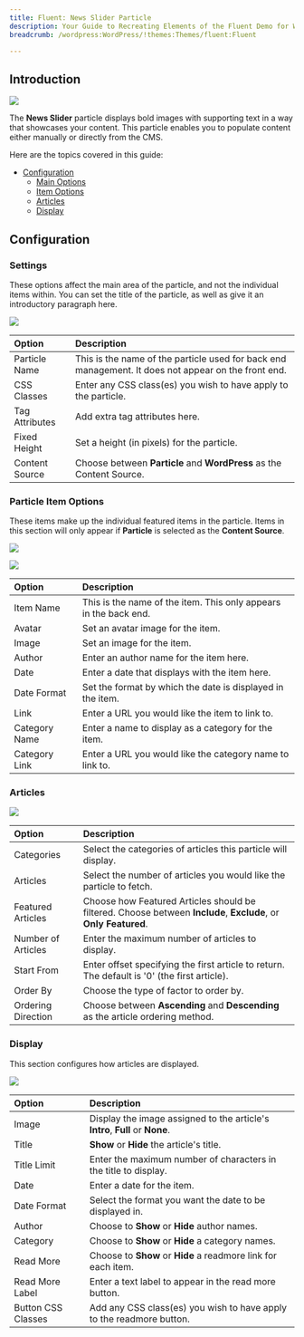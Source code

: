 ```yaml
---
title: Fluent: News Slider Particle
description: Your Guide to Recreating Elements of the Fluent Demo for WordPress
breadcrumb: /wordpress:WordPress/!themes:Themes/fluent:Fluent

---
```


## Introduction

![](assets/particle_newsslider1.jpeg)

The **News Slider** particle displays bold images with supporting text in a way that showcases your content. This particle enables you to populate content either manually or directly from the CMS.

Here are the topics covered in this guide:

* [Configuration](#configuration)
    - [Main Options](#settings)
    - [Item Options](#particle-item-options)
    - [Articles](#articles)
    - [Display](#display)

## Configuration

### Settings 

These options affect the main area of the particle, and not the individual items within. You can set the title of the particle, as well as give it an introductory paragraph here.

![](assets/particle_newsslider2.jpeg)

| Option         | Description                                                                                         |
| :-----         | :-----                                                                                              |
| Particle Name  | This is the name of the particle used for back end management. It does not appear on the front end. |
| CSS Classes    | Enter any CSS class(es) you wish to have apply to the particle.                                     |
| Tag Attributes | Add extra tag attributes here.                                                                      |
| Fixed Height   | Set a height (in pixels) for the particle.                                                          |
| Content Source | Choose between **Particle** and **WordPress** as the Content Source.                                   |

### Particle Item Options

These items make up the individual featured items in the particle. Items in this section will only appear if **Particle** is selected as the **Content Source**.

![](assets/particle_newsslider3.jpeg)

![](assets/particle_newsslider4.jpeg)

| Option        | Description                                                      |
| :-----        | :-----                                                           |
| Item Name     | This is the name of the item. This only appears in the back end. |
| Avatar        | Set an avatar image for the item.                                |
| Image         | Set an image for the item.                                       |
| Author        | Enter an author name for the item here.                          |
| Date          | Enter a date that displays with the item here.                   |
| Date Format   | Set the format by which the date is displayed in the item.       |
| Link          | Enter a URL you would like the item to link to.                  |
| Category Name | Enter a name to display as a category for the item.              |
| Category Link | Enter a URL you would like the category name to link to.         |

### Articles

![](assets/particle_newsslider5.jpeg)

| Option             | Description                                                                                                     |
| :-----             | :-----                                                                                                          |
| Categories         | Select the categories of articles this particle will display.                                                   |
| Articles           | Select the number of articles you would like the particle to fetch.                                             |
| Featured Articles  | Choose how Featured Articles should be filtered. Choose between **Include**, **Exclude**, or **Only Featured**. |
| Number of Articles | Enter the maximum number of articles to display.                                                                |
| Start From         | Enter offset specifying the first article to return. The default is '0' (the first article).                    |
| Order By           | Choose the type of factor to order by.                                                                          |
| Ordering Direction | Choose between **Ascending** and **Descending** as the article ordering method.                                 |

### Display

This section configures how articles are displayed.

![](assets/particle_newsslider6.jpeg)

| Option             | Description                                                                  |
| :-----             | :-----                                                                       |
| Image              | Display the image assigned to the article's **Intro**, **Full** or **None**. |
| Title              | **Show** or **Hide** the article's title.                                    |
| Title Limit        | Enter the maximum number of characters in the title to display.              |
| Date               | Enter a date for the item.                                                   |
| Date Format        | Select the format you want the date to be displayed in.                      |
| Author             | Choose to **Show** or **Hide** author names.                                 |
| Category           | Choose to **Show** or **Hide** a category names.                             |
| Read More          | Choose to **Show** or **Hide** a readmore link for each item.                |
| Read More Label    | Enter a text label to appear in the read more button.                        |
| Button CSS Classes | Add any CSS class(es) you wish to have apply to the readmore button.         |